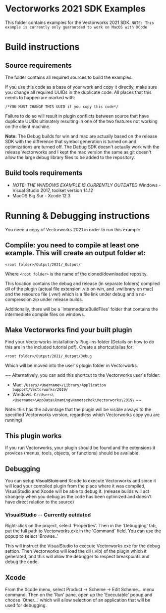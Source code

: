# Vectorworks 2021 SDK Examples

This folder contains examples for the Vectorworks 2021 SDK.
`NOTE: This example is currently only guaranteed to work on MacOS with XCode`

# Build instructions

## Source requirements

The folder contains all required sources to build the examples.

If you use this code as a base of your work and copy it directly, make sure you change all required UUIDs in the duplicate code. All places that this needs to happen are marked with:
```
/*YOU MUST CHANGE THIS UUID if you copy this code*/
```
Failure to do so will result in plugin conflicts between source that have duplicate UUIDs ultimately resulting in one of the two features not working on the client machine.

**Note:** The Debug builds for win and mac are actually based on the release SDK with the difference that symbol generation is turned on and optimizations are turned off. The Debug SDK doesn't actually work with the release Vectorworks and I kept the mac version the same as git doesn't allow the large debug library files to be added to the repository.

## Build tools requirements
- *NOTE: THE WINDOWS EXAMPLE IS CURRENTLY OUTDATED* Windows - Visual Studio 2017, toolset version 14.12
- MacOS Big Sur  - Xcode 12.3

# Running & Debugging instructions

You need a copy of Vectorworks 2021 in order to run this example.

## Complile: you need to compile at least one example. This will create an output folder at:
```
<root folder>/Output/2021/_Output/
```
Where `<root folder>` is the name of the cloned/downloaded reposity.

This location contains the debug and release (in separate folders) compiled dll of the plugin (actual file extension .vlb on win, and .vwlibrary on mac) and the resource file (.vwr) which is a file link under debug and a no-compression zip under release builds.

Additionally, there will be a `IntermediateBuildFiles' folder that contains the intermediete compile files on windows.

## Make Vectorworks find your built plugin

Find your Vectorworks installation's Plug-ins folder (Details on how to do this are in the included tutorial pdf). Create a shortcut/alias for:
```
<root folder>/Output/2021/_Output/Debug
```
Which will be moved into the user's plugin folder in Vectorworks. 

~~
Alternatively, you can add this shortcut to the Vectorworks user's folder:
 * Mac: `/Users/<Username>/Library/Application Support/Vectorworks/2019/`
 * Windows: `C:\Users\<Username>\AppData\Roaming\Nemetschek\Vectorworks\2019\`
~~

Note: this has the advantage that the plugin will be visible always to the specified Vectorworks version, regardless which Vectorworks copy you are running)
  
## This plugin works

If you run Vectorworks, your plugin should be found and the extensions it provices (menus, tools, objects, or functions) should be available.

## Debugging

You can setup ~~VisualStuio and~~ Xcode to execute Vectorworks and since it will load your compiled plugin from the place where it was compiled, VisualStudio and Xcode will be able to debug it. (release builds will act strangely when you debug as the code has been optimized and doesn't have direct relation to the source)

### VisualStudio -- Currently outdated

Right-click on the project, select 'Properties'. Then in the 'Debugging' tab, put the full path to Vectorworks.exe in the 'Command' field. You can use the popup to select 'Browse..'

This will instruct the VisualStudio to execute Vectorworks.exe for the debug settion. Then Vectorworks will load the dll (.vlb) of the plugin which it generated, and this will allow the debugger to respect breakpoints and debug the code.

## Xcode

From the Xcode menu, select Product -> Scheme -> Edit Scheme... menu command. Then on the 'Run' pane, open up the 'Executable' popup  and choose 'Other...' which will allow selection of an application that will be used for debugging.
